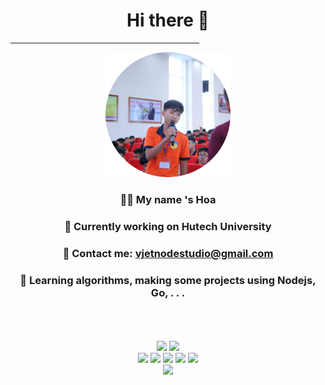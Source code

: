  <h1 align="center">Hi there 👋</h1>
    <hr align="center" width="60%">
    <p align="center">
        <a href="https://www.facebook.com/vjetnodejs"><img width="200px" height="200px" src="logo.png"
                alt="Nguyễn Hữu Hòa"></a>
    </p>
    <h3 align="center">👨‍💻 My name 's Hoa</h3>
    <h3 align="center">🔭 Currently working on Hutech University</h3>
    <h3 align="center">💬 Contact me: <a href="mailto:vjetnodestudio@gmail.com">
            vjetnodestudio@gmail.com
        </a></h3>
    <h3 align="center">🌱 Learning algorithms, making some projects using Nodejs, Go, . . .</h3>
    <p align="center" style="margin-bottom: 20px">
        <br>
        <br><br>
        <img src="https://github-readme-stats.vercel.app/api?username=huuhoa2309&show_icons=true&theme=nightowl"></img>
        <img src="https://little.kylerconway.com/images/golang-what.gif" width="200" />
        <br>
        <img src="https://media3.giphy.com/media/ln7z2eWriiQAllfVcn/200w.webp" width="100" />
        <img src="https://i.giphy.com/media/eNAsjO55tPbgaor7ma/200w.webp" width="100" />
        <img src="https://i.giphy.com/media/VgGthkhUvGgOit7Y9i/200.webp" width="100" />
        <img src="https://i.giphy.com/media/KzJkzjggfGN5Py6nkT/200.webp" width="100" />
        <img src="https://i.giphy.com/media/IdyAQJVN2kVPNUrojM/200.webp" width="100" />
        <br>
        <img
            src="https://camo.githubusercontent.com/936a08778c7e4885053d148c07bbd2339dfbdd80/68747470733a2f2f6665726f73732e6e65742f782f6e6f6465322e676966" />
